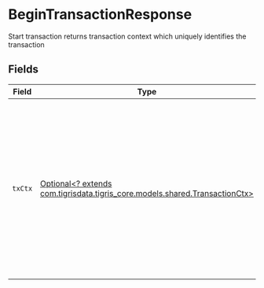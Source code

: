 # BeginTransactionResponse

Start transaction returns transaction context  which uniquely identifies the transaction


## Fields

| Field                                                                                                                                                                                                                                     | Type                                                                                                                                                                                                                                      | Required                                                                                                                                                                                                                                  | Description                                                                                                                                                                                                                               |
| ----------------------------------------------------------------------------------------------------------------------------------------------------------------------------------------------------------------------------------------- | ----------------------------------------------------------------------------------------------------------------------------------------------------------------------------------------------------------------------------------------- | ----------------------------------------------------------------------------------------------------------------------------------------------------------------------------------------------------------------------------------------- | ----------------------------------------------------------------------------------------------------------------------------------------------------------------------------------------------------------------------------------------- |
| `txCtx`                                                                                                                                                                                                                                   | [Optional<? extends com.tigrisdata.tigris_core.models.shared.TransactionCtx>](../../models/shared/TransactionCtx.md)                                                                                                                      | :heavy_minus_sign:                                                                                                                                                                                                                        | Contains ID which uniquely identifies transaction This context is returned by BeginTransaction request and should be passed in the metadata (headers) of subsequent requests in order to run them in the context of the same transaction. |